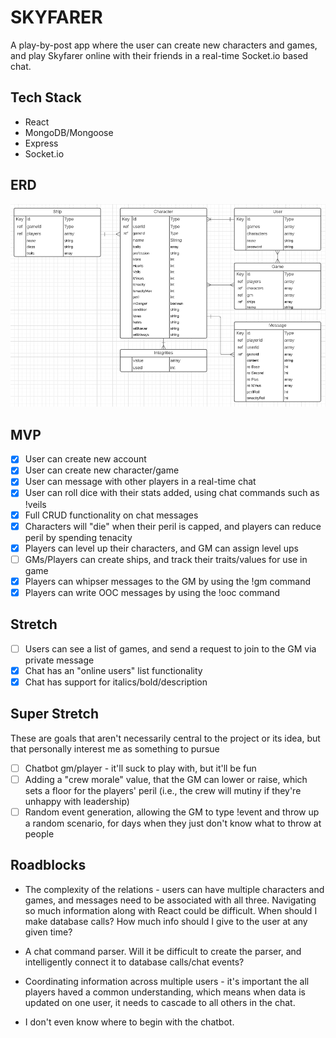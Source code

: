 # SKYFARER

A play-by-post app where the user can create new characters and games, and play Skyfarer online with their friends in a real-time Socket.io based chat.

## Tech Stack

* React
* MongoDB/Mongoose
* Express
* Socket.io

## ERD

![ERD](https://raw.githubusercontent.com/ElyssaW/skyfarer-client/main/public/erd.png)

## MVP

- [x] User can create new account
- [x] User can create new character/game
- [x] User can message with other players in a real-time chat
- [x] User can roll dice with their stats added, using chat commands such as !veils
- [x] Full CRUD functionality on chat messages
- [x] Characters will "die" when their peril is capped, and players can reduce peril by spending tenacity
- [x] Players can level up their characters, and GM can assign level ups
- [ ] GMs/Players can create ships, and track their traits/values for use in game
- [x] Players can whipser messages to the GM by using the !gm command
- [x] Players can write OOC messages by using the !ooc command

## Stretch

- [ ] Users can see a list of games, and send a request to join to the GM via private message
- [x] Chat has an "online users" list functionality
- [x] Chat has support for italics/bold/description

## Super Stretch
These are goals that aren't necessarily central to the project or its idea, but that personally interest me as something to pursue

- [ ] Chatbot gm/player - it'll suck to play with, but it'll be fun
- [ ] Adding a "crew morale" value, that the GM can lower or raise, which sets a floor for the players' peril (i.e., the crew will mutiny if they're unhappy with leadership)
- [ ] Random event generation, allowing the GM to type !event and throw up a random scenario, for days when they just don't know what to throw at people

## Roadblocks

* The complexity of the relations - users can have multiple characters and games, and messages need to be associated with all three. Navigating so much information along with React could be difficult. When should I make database calls? How much info should I give to the user at any given time?

* A chat command parser. Will it be difficult to create the parser, and intelligently connect it to database calls/chat events?

* Coordinating information across multiple users - it's important the all players haved a common understanding, which means when data is updated on one user, it needs to cascade to all others in the chat.

* I don't even know where to begin with the chatbot.
